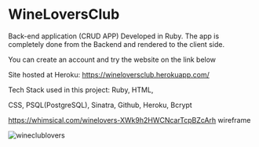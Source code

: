 # WineLoversClub

Back-end application (CRUD APP)
Developed in Ruby. 
The app is completely done from the Backend and rendered to the client side.

You can create an account and try the website on the link below

Site hosted at Heroku: https://wineloversclub.herokuapp.com/

Tech Stack used in this project:
Ruby,
HTML,

CSS,
PSQL(PostgreSQL),
Sinatra,
Github,
Heroku,
Bcrypt

https://whimsical.com/winelovers-XWk9h2HWCNcarTcpBZcArh wireframe

![wineclublovers](https://user-images.githubusercontent.com/88309853/139786030-2a4da317-73a8-43ac-89ad-a8faad086869.gif)
